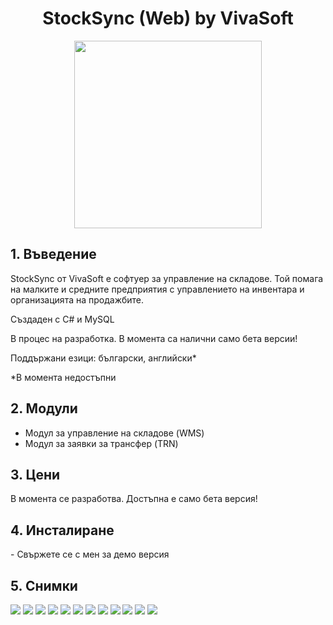 <h1 align="center">StockSync (Web) by VivaSoft</h1>

<p align="center">
  <img width="300" height="300" src="https://github.com/atanas000/StockSync/blob/6ee08226925381bf24e5b607e838eb24bd1f0f98/photos/StockSync-logos.jpeg">
</p>

<h2>1. Въведение</h2>
<p>StockSync от VivaSoft е софтуер за управление на складове. Той помага на малките и средните предприятия с управлението на инвентара и организацията на продажбите.</p>
<p>Създаден с C# и MySQL</p>
<p>В процес на разработка. В момента са налични само бета версии!</p>
<p>Поддържани езици: български, английски*</p>
<p>*В момента недостъпни</p>

<h2>2. Модули</h2>
<ul>
<li>Модул за управление на складове (WMS)</li>
<li>Модул за заявки за трансфер (TRN)</li>
</ul>

<h2>3. Цени</h2>
<p>В момента се разработва. Достъпна е само бета версия!</p>

<h2>4. Инсталиране</h2>
- Свържете се с мен за демо версия

<h2>5. Снимки</h2>
<img src="https://github.com/atanas000/StockSync-Web/blob/acb564dc261ec346218894dcd5c372bc6d2ba200/photos/login.png">
<img src="https://github.com/atanas000/StockSync-Web/blob/acb564dc261ec346218894dcd5c372bc6d2ba200/photos/dashboard.png">
<img src="https://github.com/atanas000/StockSync-Web/blob/acb564dc261ec346218894dcd5c372bc6d2ba200/photos/search-order.png">
<img src="https://github.com/atanas000/StockSync-Web/blob/acb564dc261ec346218894dcd5c372bc6d2ba200/photos/orders-results.png">
<img src="https://github.com/atanas000/StockSync-Web/blob/acb564dc261ec346218894dcd5c372bc6d2ba200/photos/order-details.png">
<img src="https://github.com/atanas000/StockSync-Web/blob/acb564dc261ec346218894dcd5c372bc6d2ba200/photos/new order.png">
<img src="https://github.com/atanas000/StockSync-Web/blob/acb564dc261ec346218894dcd5c372bc6d2ba200/photos/addClient.png">
<img src="https://github.com/atanas000/StockSync-Web/blob/acb564dc261ec346218894dcd5c372bc6d2ba200/photos/addProduct.png">
<img src="https://github.com/atanas000/StockSync-Web/blob/acb564dc261ec346218894dcd5c372bc6d2ba200/photos/shoppingCart.png">
<img src="https://github.com/atanas000/StockSync-Web/blob/acb564dc261ec346218894dcd5c372bc6d2ba200/photos/customers.png">
<img src="https://github.com/atanas000/StockSync-Web/blob/acb564dc261ec346218894dcd5c372bc6d2ba200/photos/products.png">
<img src="https://github.com/atanas000/StockSync-Web/blob/acb564dc261ec346218894dcd5c372bc6d2ba200/photos/profile.png">
